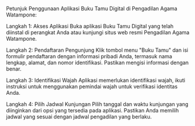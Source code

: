 Petunjuk Penggunaan Aplikasi Buku Tamu Digital di Pengadilan Agama Watampone:

Langkah 1: Akses Aplikasi
Buka aplikasi Buku Tamu Digital yang telah diinstal di perangkat Anda atau kunjungi situs web resmi Pengadilan Agama Watampone.

Langkah 2: Pendaftaran Pengunjung
Klik tombol menu "Buku Tamu" dan isi formulir pendaftaran dengan informasi pribadi Anda, termasuk nama lengkap, alamat, dan nomor identifikasi. Pastikan mengisi informasi dengan benar.

Langkah 3: Identifikasi Wajah
Aplikasi memerlukan identifikasi wajah, ikuti instruksi untuk menggunakan pemindai wajah untuk verifikasi identitas Anda.

Langkah 4: Pilih Jadwal Kunjungan
Pilih tanggal dan waktu kunjungan yang diinginkan dari opsi yang tersedia pada aplikasi. Pastikan Anda memilih jadwal yang sesuai dengan jadwal pengadilan yang berlaku.
